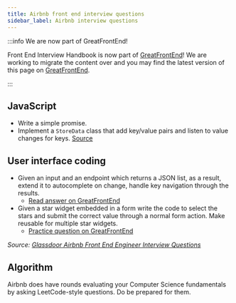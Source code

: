 ```yaml
---
title: Airbnb front end interview questions
sidebar_label: Airbnb interview questions
---
```


:::info We are now part of GreatFrontEnd!

Front End Interview Handbook is now part of [GreatFrontEnd](https://www.greatfrontend.com/?fpr=frontendinterviewhandbook)! We are working to migrate the content over and you may find the latest version of this page on [GreatFrontEnd](https://www.greatfrontend.com/prepare?fpr=frontendinterviewhandbook).

:::

## JavaScript

- Write a simple promise.
- Implement a `StoreData` class that add key/value pairs and listen to value changes for keys. [Source](https://leetcode.com/discuss/interview-question/348436/Airbnb-or-Phone-Screen-or-Implement-StoreData-class)

## User interface coding

- Given an input and an endpoint which returns a JSON list, as a result, extend it to autocomplete on change, handle key navigation through the results.
  - [Read answer on GreatFrontEnd](https://www.greatfrontend.com/questions/system-design/autocomplete)
- Given a star widget embedded in a form write the code to select the stars and submit the correct value through a normal form action. Make reusable for multiple star widgets.
  - [Practice question on GreatFrontEnd](https://www.greatfrontend.com/questions/user-interface/star-rating)

_Source: [Glassdoor Airbnb Front End Engineer Interview Questions](https://www.glassdoor.sg/Interview/Airbnb-Front-End-Engineer-Interview-Questions-EI_IE391850.0,6_KO7,25.htm)_

## Algorithm

Airbnb does have rounds evaluating your Computer Science fundamentals by asking LeetCode-style questions. Do be prepared for them.
